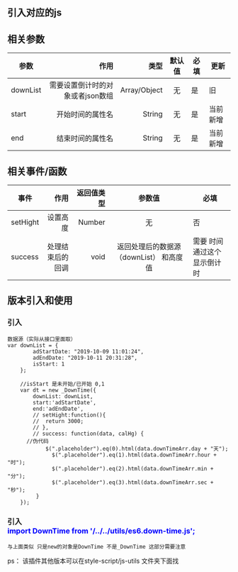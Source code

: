 ## 引入对应的js

## 相关参数

| 参数       | 作用   |类型    |  默认值 |必填 |更新 |
| --------   | -----:  |-----:  | :----:  |--- |-----|
| downList  | 需要设置倒计时的对象或者json数组 |Array/Object  |  无  |是|旧|
| start      | 开始时间的属性名 |String  |   无   |是 |当前新增|
| end        | 结束时间的属性名 | String  |   无   |是 |当前新增|


## 相关事件/函数

| 事件       | 作用     |返回值类型    | 参数值 |必填 |
| --------   | -----:  |-----:  | :----:  |--- |
| setHight   | 设置高度 |Number|  无  |否|
| success    | 处理结束后的回调 | void |   返回处理后的数据源（downList） 和高度值    |需要 时间通过这个显示倒计时 |


## 版本引入和使用
### 引入 	<div style="color:orange"><script src="xx/util.down-time.v1.1.js"></script></div>


    数据源（实际从接口里面取）
    var downList = {
			adStartDate: "2019-10-09 11:01:24",
			adEndDate: "2019-10-11 20:31:28",
			isStart: 1
		};

		//isStart 是未开始/已开始 0,1
		var dt = new _DownTime({
			downList: downList,
			start:'adStartDate',
			end:'adEndDate',
			// setHight:function(){
			// 	return 3000;
			// },
			// success: function(data, calHg) {
          //伪代码
			   	$(".placeholder").eq(0).html(data.downTimeArr.day + "天");
			 	  $(".placeholder").eq(1).html(data.downTimeArr.hour + "时");
			 	  $(".placeholder").eq(2).html(data.downTimeArr.min + "分");
			 	  $(".placeholder").eq(3).html(data.downTimeArr.sec + "秒");
			 }
		});
### 引入 <div style="color:blue">	import DownTime from '/../../utils/es6.down-time.js';		</div>

    与上面类似 只是new的对象是DownTime 不是_DownTime 这部分需要注意


ps： 该插件其他版本可以在style-script/js-utils 文件夹下面找
